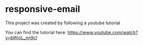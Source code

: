 # responsive-email

This project was created by following a youtube tutorial

You can find the tutorial here: https://www.youtube.com/watch?v=bWioL_nn9cI

